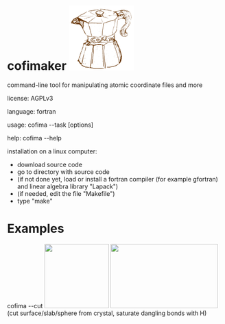 # cofimaker <img src="cofimaker.svg" width="150" height="150"/>
command-line tool for manipulating atomic coordinate files and more

license: AGPLv3

language: fortran

usage: cofima --task [options]

help: cofima --help

installation on  a linux computer:
- download source code
- go to directory with source code
- (if not done yet, load or install a fortran compiler (for example gfortran) and linear algebra library "Lapack") 
- (if needed, edit the file "Makefile")
- type "make"

# Examples
cofima --cut <img src="https://github.com/skoerbel/misc/blob/main/CZTSe_15fu.svg" width="150" height="150"/> <img src="https://github.com/skoerbel/misc/blob/main/HYDR.ZnO.svg" width="250" height="150"/> (cut surface/slab/sphere from crystal, saturate dangling bonds with H)

